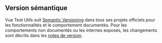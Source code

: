 ## Version sémantique


Vue Test Utils suit [Semantic Versioning](https://semver.org/) dans tous ses projets officiels pour les fonctionnalités et le comportement documentés. Pour les comportements non documentés ou les internes exposés, les changements sont décrits dans les [notes de version](https://github.com/vuejs/vue-test-utils/releases).
